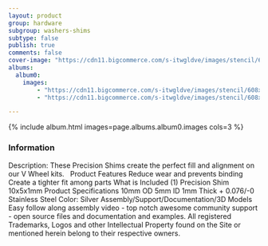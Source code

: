 ```yaml
---
layout: product
group: hardware
subgroup: washers-shims
subtype: false
publish: true
comments: false
cover-image: "https://cdn11.bigcommerce.com/s-itwgldve/images/stencil/608x608/products/95/4494/profile__85302.1675310608.png?c=2"
albums:
  album0:
    images:
        - "https://cdn11.bigcommerce.com/s-itwgldve/images/stencil/608x608/products/95/4494/profile__85302.1675310608.png?c=2"
        - "https://cdn11.bigcommerce.com/s-itwgldve/images/stencil/608x608/products/95/4493/group__97566.1675310608.png?c=2"

---
```


{% include album.html images=page.albums.album0.images cols=3 %}

### Information

Description:
 These Precision Shims create the perfect fill and alignment on our V Wheel kits.   Product Features  Reduce wear and prevents binding Create a tighter fit among parts  What is Included  (1) Precision Shim 10x5x1mm  Product Specifications  10mm OD 5mm ID 1mm Thick + 0.076/-0 Stainless Steel Color: Silver   Assembly/Support/Documentation/3D Models   Easy follow along assembly video - top notch awesome community support - open source files and documentation and examples. All registered Trademarks, Logos and other Intellectual Property found on the Site or mentioned herein belong to their respective owners.  

